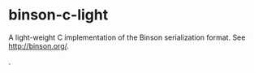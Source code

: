 # binson-c-light
A light-weight C implementation of the Binson serialization format. See http://binson.org/.

.
